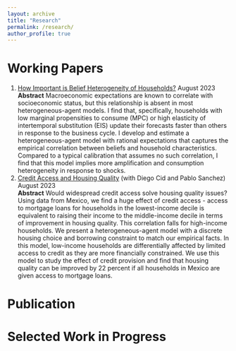 ```yaml
---
layout: archive
title: "Research"
permalink: /research/
author_profile: true
---
```



# Working Papers

1. [How Important is Belief Heterogeneity of Households?](https://yanchiu-macro.github.io/files/belief_heterogeneity.pdf) August 2023 <br>
        **Abstract** Macroeconomic expectations are known to correlate with socioeconomic status, but this relationship is absent in most heterogeneous-agent models. I find that, specifically, households with low marginal propensities to consume (MPC) or high elasticity of intertemporal substitution (EIS) update their forecasts faster than others in response to the business cycle. I develop and estimate a heterogeneous-agent model with rational expectations that captures the empirical correlation between beliefs and household characteristics. Compared to a typical calibration that assumes no such correlation, I find that this model implies more amplification and consumption heterogeneity in response to shocks.
2. [Credit Access and Housing Quality](https://yanchiu-macro.github.io/files/credit_and_housing.pdf) (with Diego Cid and Pablo Sanchez) August 2023 <br>
        **Abstract** Would widespread credit access solve housing quality issues? Using data from Mexico, we find a huge effect of credit access - access to mortgage loans for households in the lowest-income decile is equivalent to raising their income to the middle-income decile in terms of improvement in housing quality. This correlation falls for high-income households. We present a heterogeneous-agent model with a discrete housing choice and borrowing constraint to match our empirical facts. In this model, low-income households are differentially affected by limited access to credit as they are more financially constrained. We use this model to study the effect of credit provision and find that housing quality can be improved by 22 percent if all households in Mexico are given access to mortgage loans.

# Publication


# Selected Work in Progress